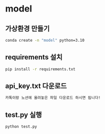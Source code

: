 # model


## 가상환경 만들기

```bash
conda create -n "model" python=3.10
```


## requirements 설치

```bash
pip install -r requirements.txt
```

## api_key.txt 다운로드

```bash
카톡이랑 노션에 올려놓은 파일 다운로드 하시면 됩니다!
```

## test.py 실행

```bash
python test.py
```